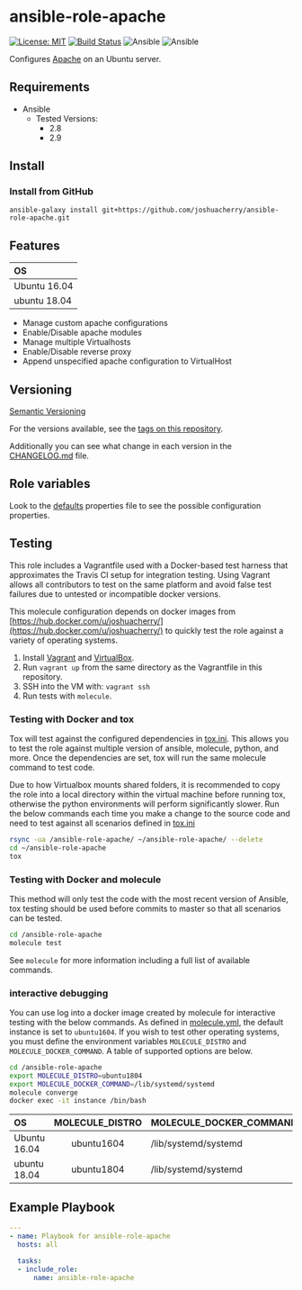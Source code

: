 # ansible-role-apache

[![License: MIT](https://img.shields.io/badge/License-MIT-yellow.svg)](https://opensource.org/licenses/MIT)
[![Build Status](https://travis-ci.org/joshuacherry/ansible-role-apache.svg?branch=master)](https://travis-ci.org/joshuacherry/ansible-role-apache)
![Ansible](https://img.shields.io/badge/ansible-2.8-blue.svg)
![Ansible](https://img.shields.io/badge/ansible-2.9-blue.svg)

Configures [Apache](https://httpd.apache.org/) on an Ubuntu server.

## Requirements

- Ansible
  - Tested Versions:
    - 2.8
    - 2.9

## Install

### Install from GitHub

`ansible-galaxy install git+https://github.com/joshuacherry/ansible-role-apache.git`

## Features

| OS            |
| :------------ |
| Ubuntu 16.04  |
| ubuntu 18.04  |

- Manage custom apache configurations
- Enable/Disable apache modules
- Manage multiple Virtualhosts
- Enable/Disable reverse proxy
- Append unspecified apache configuration  to VirtualHost

## Versioning

[Semantic Versioning](http://semver.org/)

For the versions available, see the [tags on this repository](https://github.com/joshuacherry/ansible-role-apache/tags).

Additionally you can see what change in each version in the [CHANGELOG.md](CHANGELOG.md) file.

## Role variables

Look to the [defaults](defaults/main.yml) properties file to see the possible configuration properties.

## Testing

This role includes a Vagrantfile used with a Docker-based test harness that approximates the Travis CI setup for integration testing. Using Vagrant allows all contributors to test on the same platform and avoid false test failures due to untested or incompatible docker versions.

This molecule configuration depends on docker images from [https://hub.docker.com/u/joshuacherry/](https://hub.docker.com/u/joshuacherry/) to quickly test the role against a variety of operating systems.

1. Install [Vagrant](https://www.vagrantup.com/) and [VirtualBox](https://www.virtualbox.org/).
1. Run `vagrant up` from the same directory as the Vagrantfile in this repository.
1. SSH into the VM with: `vagrant ssh`
1. Run tests with `molecule`.

### Testing with Docker and tox

Tox will test against the configured dependencies in [tox.ini](tox.ini). This allows you to test the role against multiple version of ansible, molecule, python, and more. Once the dependencies are set, tox will run the same molecule command to test code.

Due to how Virtualbox mounts shared folders, it is recommended to copy the role into a local directory within the virtual machine before running tox, otherwise the python environments will perform significantly slower. Run the below commands each time you make a change to the source code and need to test against all scenarios defined in [tox.ini](tox.ini)

```bash
rsync -ua /ansible-role-apache/ ~/ansible-role-apache/ --delete
cd ~/ansible-role-apache
tox
```

### Testing with Docker and molecule

This method will only test the code with the most recent version of Ansible, tox testing should be used before commits to master so that all scenarios can be tested.

```bash
cd /ansible-role-apache
molecule test
```

See `molecule` for more information including a full list of available commands.

### interactive debugging

You can use log into a docker image created by molecule for interactive testing with the below commands. As defined in [molecule.yml](molecule/default/molecule.yml), the default instance is set to `ubuntu1604`. If you wish to test other operating systems, you must define the environment variables `MOLECULE_DISTRO` and `MOLECULE_DOCKER_COMMAND`. A table of supported options are below.

```bash
cd /ansible-role-apache
export MOLECULE_DISTRO=ubuntu1804
export MOLECULE_DOCKER_COMMAND=/lib/systemd/systemd
molecule converge
docker exec -it instance /bin/bash
```

| OS            | MOLECULE_DISTRO | MOLECULE_DOCKER_COMMAND  |
| :------------ | :-------------: | :----------------------- |
| Ubuntu 16.04  | ubuntu1604      | /lib/systemd/systemd     |
| ubuntu 18.04  | ubuntu1804      | /lib/systemd/systemd     |

## Example Playbook

```yaml
---
- name: Playbook for ansible-role-apache
  hosts: all

  tasks:
  - include_role:
      name: ansible-role-apache
```